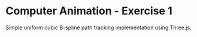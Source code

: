 # Computer Animation - Exercise 1

Simple uniform cubic B-spline path tracking implementation using Three.js.